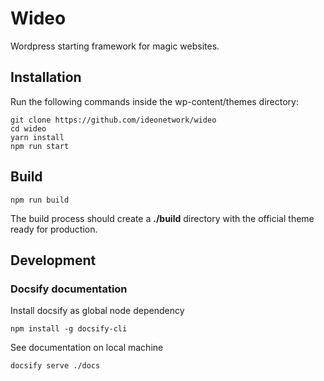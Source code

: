 # Wideo

Wordpress starting framework for magic websites.

## Installation

Run the following commands inside the wp-content/themes directory:

```shell
git clone https://github.com/ideonetwork/wideo
cd wideo
yarn install
npm run start
```

## Build

```shell
npm run build
```

The build process should create a **./build** directory with the official theme ready for production.

## Development

### Docsify documentation

Install docsify as global node dependency

```shell
npm install -g docsify-cli
```

See documentation on local machine

```shell
docsify serve ./docs
```
